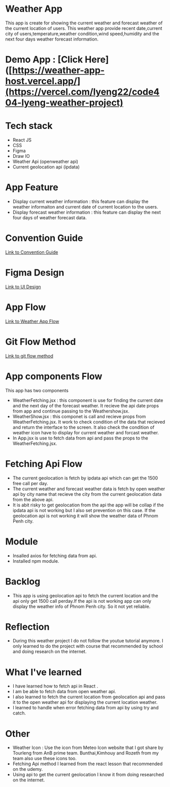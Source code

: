 # Weather App
This app is create for showing the current weather and forecast weather of the current location of users. This weather app provide recent date,current city of users,temperature,weather condition,wind speed,humidity and the next four days weather forecast information.

# Demo App : [Click Here]([https://weather-app-host.vercel.app/](https://vercel.com/lyeng22/code404-lyeng-weather-project)


# Tech stack

* React JS
* CSS
* Figma
* Draw IO
* Weather Api (openweather api)
* Current geolocation api (ipdata)

# App Feature
* Display current weather information : this feature can display the weather informaiton and current date of current location to the users.
* Display forecast weather information : this feature can display the next four days of weather forecast data.


# Convention Guide
[Link to Convention Guide](https://www.notion.so/WeatherApi-Convention-Guide-5db6fbfd4dcc4d28b457b5f5398d4cb7)


# Figma Design 
[Link to UI Design](https://www.figma.com/file/XL6vUYizTu2W3nUbv0qejz/Weather-App?type=design&node-id=0-1&mode=design&t=XCsmULcKuQuzm5CX-0)


# App Flow
[Link to Weather App Flow](https://app.diagrams.net/#G1N0Rg0wTM8OUvV3gcqLFCUq7mz_i6T7ml)

# Git Flow Method
[Link to git flow method](https://docs.google.com/document/d/1_74r6dCDrwL79QXPLyNDpatHkl4NZN-InLKdgvPzK_M/edit?usp=sharing)

# App components Flow
This app has two components <br>
* WeatherFetching.jsx : this component is use for finding the current date and the next day of the forecast weather. It recieve the api date props from app and continue passing to the Weathershow.jsx.
* WeatherShow.jsx : this componet is call and recieve props from WeatherFetching.jsx. It work to check condition of the data that recieved and return the interface to the screen. It also check the condition of weather icon have to display for current weather and forcast weather.
* In App.jsx is use to fetch data from api and pass the props to the WeatherFetching.jsx.

# Fetching Api Flow
* The current geolocation is fetch by ipdata api which can get the 1500 free call per day.
* The current weather and forecast weather data is fetch by open weather api by city name that recieve the city from the current geolocation data from the above api.
* It is abit risky to get geolocation from the api the app will be collap if the ipdata api is not working but I also set prevention on this case. If the geolocation api is not working it will show the weather data of Phnom Penh city.

# Module
* Insalled axios for fetching data from api.
* Installed npm module.

# Backlog
* This app is using geolocation api to fetch the current location and the api only get 1500 call perday.If the api 
  is not working app can only display the weather info of Phnom Penh city. So it not yet reliable.

# Reflection
 * During this weather project I do not follow the youtue tutorial anymore. I only learned to do the project with 
   course that recommended by school and doing research on the internet.
   
# What I've learned 
  * I have learned how to fetch api in React .
  * I am be able to fetch data from open weather api.
  * I also learned to fetch the current location from geolocation api and pass it to the open weather api for 
    displaying the current location weather.
  * I learned to handle when error fetching data from api by using try and catch.
    
# Other
* Weather Icon : Use the icon from Meteo Icon website that I got share by Tourleng from AnB prime team. 
  Bunthai,Kimhouy and Rozeth from my team also use these icons too.
* Fetching Api method I learned from the react lesson that recommended on the udemy.
* Using api to get the current geolocation I know it from doing researched on the internet. 
